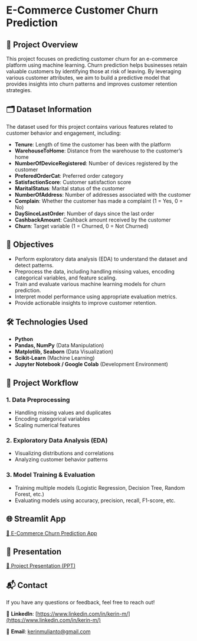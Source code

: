 # E-Commerce Customer Churn Prediction

## 📌 Project Overview
This project focuses on predicting customer churn for an e-commerce platform using machine learning. Churn prediction helps businesses retain valuable customers by identifying those at risk of leaving. By leveraging various customer attributes, we aim to build a predictive model that provides insights into churn patterns and improves customer retention strategies.

## 🗂 Dataset Information
The dataset used for this project contains various features related to customer behavior and engagement, including:

- **Tenure**: Length of time the customer has been with the platform
- **WarehouseToHome**: Distance from the warehouse to the customer’s home
- **NumberOfDeviceRegistered**: Number of devices registered by the customer
- **PreferedOrderCat**: Preferred order category
- **SatisfactionScore**: Customer satisfaction score
- **MaritalStatus**: Marital status of the customer
- **NumberOfAddress**: Number of addresses associated with the customer
- **Complain**: Whether the customer has made a complaint (1 = Yes, 0 = No)
- **DaySinceLastOrder**: Number of days since the last order
- **CashbackAmount**: Cashback amount received by the customer
- **Churn**: Target variable (1 = Churned, 0 = Not Churned)

## 🎯 Objectives
- Perform exploratory data analysis (EDA) to understand the dataset and detect patterns.
- Preprocess the data, including handling missing values, encoding categorical variables, and feature scaling.
- Train and evaluate various machine learning models for churn prediction.
- Interpret model performance using appropriate evaluation metrics.
- Provide actionable insights to improve customer retention.

## 🛠 Technologies Used
- **Python**
- **Pandas, NumPy** (Data Manipulation)
- **Matplotlib, Seaborn** (Data Visualization)
- **Scikit-Learn** (Machine Learning)
- **Jupyter Notebook / Google Colab** (Development Environment)

## 🚀 Project Workflow
### 1. Data Preprocessing
- Handling missing values and duplicates
- Encoding categorical variables
- Scaling numerical features

### 2. Exploratory Data Analysis (EDA)
- Visualizing distributions and correlations
- Analyzing customer behavior patterns

### 3. Model Training & Evaluation
- Training multiple models (Logistic Regression, Decision Tree, Random Forest, etc.)
- Evaluating models using accuracy, precision, recall, F1-score, etc.


## 🌐 Streamlit App
[🔗 E-Commerce Churn Prediction App](https://ecommerce-churn-predict-app.streamlit.app/#6696e678)

## 📑 Presentation
[🔗 Project Presentation (PPT)](https://www.canva.com/design/DAGetbqDv3c/PKBMvza03-Sn7i88eCsmlw/view?utm_content=DAGetbqDv3c&utm_campaign=designshare&utm_medium=link2&utm_source=uniquelinks&utlId=h544ea6eaf9)

## 📬 Contact
If you have any questions or feedback, feel free to reach out!

🔗 **LinkedIn**: [https://www.linkedin.com/in/kerin-m/](https://www.linkedin.com/in/kerin-m/)

📧 **Email**: kerinmulianto@gmail.com
